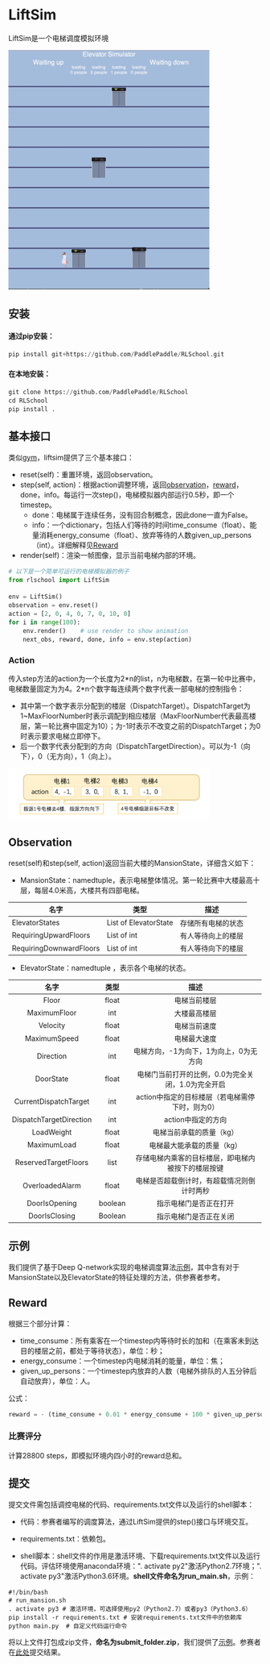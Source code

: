 # LiftSim

LiftSim是一个电梯调度模拟环境

<img src="demo_image.gif" width="400"/>


## 安装

#### 通过pip安装：

```python
pip install git+https://github.com/PaddlePaddle/RLSchool.git
```

#### 在本地安装：

```python
git clone https://github.com/PaddlePaddle/RLSchool
cd RLSchool
pip install .
```


## 基本接口

类似[gym][gym]，liftsim提供了三个基本接口：

- reset(self)：重置环境，返回observation。
- step(self, action)：根据action调整环境，返回[observation](#Observation)，[reward](#Reward)，done，info。每运行一次step()，电梯模拟器内部运行0.5秒，即一个timestep。
    - done：电梯属于连续任务，没有回合制概念，因此done一直为False。
    - info：一个dictionary，包括人们等待的时间time_consume（float）、能量消耗energy_consume（float）、放弃等待的人数given_up_persons（int）。详细解释见[Reward](#Reward)
- render(self)：渲染一帧图像，显示当前电梯内部的环境。

```python
# 以下是一个简单可运行的电梯模拟器的例子
from rlschool import LiftSim

env = LiftSim()
observation = env.reset()
action = [2, 0, 4, 0, 7, 0, 10, 0]
for i in range(100):
    env.render()    # use render to show animation
    next_obs, reward, done, info = env.step(action)
```

### Action

传入step方法的action为一个长度为2\*n的list，n为电梯数，在第一轮中比赛中，电梯数量固定为为4。2*n个数字每连续两个数字代表一部电梯的控制指令：
- 其中第一个数字表示分配到的楼层（DispatchTarget）。DispatchTarget为1~MaxFloorNumber时表示调配到相应楼层（MaxFloorNumber代表最高楼层，第一轮比赛中固定为10）；为-1时表示不改变之前的DispatchTarget；为0时表示要求电梯立即停下。
- 后一个数字代表分配到的方向（DispatchTargetDirection）。可以为-1（向下），0（无方向），1（向上）。

<img src="elevator_indicator.png" width="400"/>


## Observation

reset(self)和step(self, action)返回当前大楼的MansionState，详细含义如下：

- MansionState：namedtuple，表示电梯整体情况。第一轮比赛中大楼最高十层，每层4.0米高，大楼共有四部电梯。

|名字                       |类型                  |描述            |
|--------------------------|----------------------|---------------|
|ElevatorStates            |List of ElevatorState |存储所有电梯的状态|
|RequiringUpwardFloors     |List of int           |有人等待向上的楼层|
|RequiringDownwardFloors   |List of int           |有人等待向下的楼层|


- ElevatorState：namedtuple ，表示各个电梯的状态。

| 名字                    | 类型     | 描述                                        |
| :----------------------:| :-----: | :----------------------------------------: |
| Floor                   | float   | 电梯当前楼层                                 |
| MaximumFloor            | int     | 大楼最高楼层                                 |
| Velocity                | float   | 电梯当前速度                                 |
| MaximumSpeed            | float   | 电梯最大速度                                 |
| Direction               | int     | 电梯方向，-1为向下，1为向上，0为无方向           |
| DoorState               | float   | 电梯门当前打开的比例，0.0为完全关闭，1.0为完全开启|
| CurrentDispatchTarget   | int     | action中指定的目标楼层（若电梯需停下时，则为0）   |
| DispatchTargetDirection | int     | action中指定的方向                           |
| LoadWeight              | float   | 电梯当前承载的质量（kg）                       |
| MaximumLoad             | float   | 电梯最大能承载的质量（kg）                     |
| ReservedTargetFloors    | list    | 存储电梯内乘客的目标楼层，即电梯内被按下的楼层按键 |
| OverloadedAlarm         | float   | 电梯是否超载倒计时，有超载情况则倒计时两秒        |
| DoorIsOpening           | boolean | 指示电梯门是否正在打开                         |
| DoorIsClosing           | Boolean | 指示电梯门是否正在关闭                         |


## 示例

我们提供了基于Deep Q-network实现的电梯调度算法[示例][demo]，其中含有对于MansionState以及ElevatorState的特征处理的方法，供参赛者参考。

## Reward

根据三个部分计算：

- time_consume：所有乘客在一个timestep内等待时长的加和（在乘客未到达目的楼层之前，都处于等待状态），单位：秒；
- energy_consume：一个timestep内电梯消耗的能量，单位：焦；
- given_up_persons：一个timestep内放弃的人数（电梯外排队的人五分钟后自动放弃），单位：人。

公式：

```python
reward = - (time_consume + 0.01 * energy_consume + 100 * given_up_persons) * 1e-4
```

### 比赛评分

计算28800 steps，即模拟环境内四小时的reward总和。

## 提交

提交文件需包括调控电梯的代码、requirements.txt文件以及运行的shell脚本：

- 代码：参赛者编写的调度算法，通过LiftSim提供的step()接口与环境交互。

- requirements.txt：依赖包。

- shell脚本：shell文件的作用是激活环境、下载requirements.txt文件以及运行代码。评估环境使用anaconda环境：". activate py2"激活Python2.7环境；". activate py3"激活Python3.6环境。**shell文件命名为run_main.sh**，示例：
```shell
#!/bin/bash
# run_mansion.sh
. activate py3 # 激活环境，可选择使用py2（Python2.7）或者py3（Python3.6）
pip install -r requirements.txt # 安装requirements.txt文件中的依赖库
python main.py  # 自定义代码运行命令
```

将以上文件打包成zip文件，**命名为submit_folder.zip**，我们提供了[示例][submit_folder]。参赛者在[此处][submit]提交结果。


[gym]: https://gym.openai.com/
[demo]: https://github.com/PaddlePaddle/PARL/tree/develop/examples/LiftSim_baseline
[submit]: https://aistudio.baidu.com/aistudio/competition/detail/11
[submit_folder]: https://github.com/Banmahhhh/RLSchool/blob/master/rlschool/liftsim/submit_folder.zip
